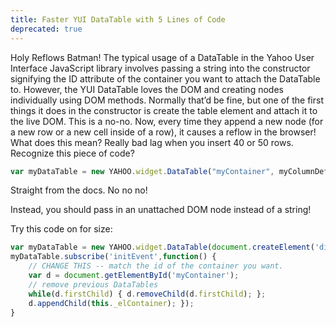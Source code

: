 ```yaml
---
title: Faster YUI DataTable with 5 Lines of Code
deprecated: true
---
```


Holy Reflows Batman! The typical usage of a DataTable in the Yahoo User Interface JavaScript library involves passing a string into the constructor signifying the ID attribute of the container you want to attach the DataTable to. However, the YUI DataTable loves the DOM and creating nodes individually using DOM methods. Normally that’d be fine, but one of the first things it does in the constructor is create the table element and attach it to the live DOM. This is a no-no. Now, every time they append a new node (for a new row or a new cell inside of a row), it causes a reflow in the browser! What does this mean? Really bad lag when you insert 40 or 50 rows. Recognize this piece of code?

```js
var myDataTable = new YAHOO.widget.DataTable("myContainer", myColumnDefs, myDataSource);
```


Straight from the docs. No no no!

Instead, you should pass in an unattached DOM node instead of a string!

Try this code on for size:

```js
var myDataTable = new YAHOO.widget.DataTable(document.createElement('div'), myColumnDefs, myDataSource);
myDataTable.subscribe('initEvent',function() {
	// CHANGE THIS -- match the id of the container you want.
	var d = document.getElementById('myContainer');
	// remove previous DataTables
	while(d.firstChild) { d.removeChild(d.firstChild); };
	d.appendChild(this._elContainer); });
}
```
